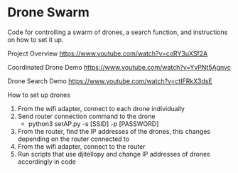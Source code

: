 # Drone Swarm

Code for controlling a swarm of drones, a search function, and instructions on how to set it up.

Project Overview
https://www.youtube.com/watch?v=coRY3uXSf2A

Coordinated Drone Demo
https://www.youtube.com/watch?v=YvPNt5Agnvc

Drone Search Demo
https://www.youtube.com/watch?v=ctIFRkX3dsE

How to set up drones
1. From the wifi adapter, connect to each drone individually
2. Send router connection command to the drone
    - python3 setAP.py -s [SSID] -p [PASSWORD]
3. From the router, find the IP addresses of the drones, this changes depending on the router connected to
4. From the wifi adapter, connect to the router
5. Run scripts that use djitellopy and change IP addresses of drones accordingly in code

